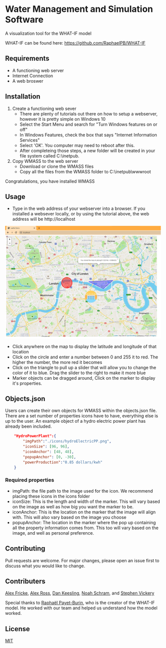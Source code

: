 # Water Management and Simulation Software

A visualization tool for the WHAT-IF model

WHAT-IF can be found here: https://github.com/RaphaelPB/WHAT-IF

## Requirements
- A functioning web server
- Internet Connection
- A web broswer

## Installation

1. Create a functioning web sever
    * There are plenty of tutorials out there on how to setup a webserver, however it is pretty simple on Windows 10
    * Select the Start Menu and search for "Turn Windows features on or off"
    * In Windows Features, check the box that says "Internet Information Services"
    * Select 'OK'. You computer may need to reboot after this.
    * After completeing those steps, a new folder will be created in your file system called C:\inetpub.
2. Copy WMASS to the web server
    * Download or clone the WMASS files
    * Copy all the files from the WMASS folder to C:\inetpub\wwwroot

Congratulations, you have installed WMASS


## Usage

* Type in the web address of your webserver into a browser. If you installed a websever locally, or by using the tutorial above, the web address will be http://localhost

![WMASS](./assets/WMASS_image.jpg)

* Click anywhere on the map to display the latitude and longitude of that location
* Click on the circle and enter a number between 0 and 255 it to red. The higher the number, the more red it becomes
* Click on the triangle to pull up a slider that will allow you to change the color of it to blue. Drag the slider to the right to make it more blue
* Marker objects can be dragged around, Click on the marker to display it's properties.

## Objects.json
Users can create their own objects for WMASS within the objects.json file.
There are a set number of properties icons have to have, everything else is up to the user.
An example object of a hydro electric power plant has already been included.

```json
    "HydroPowerPlant":{
        "imgPath":"./icons/hydroElectricPP.png",
        "iconSize": [96, 96],
        "iconAnchor": [48, 48],
        "popupAnchor": [0, -30],
        "powerProduction":"0.85 dollars/kwh"
    }
```
### Required properties
* imgPath: the file path to the image used for the icon. We recommend placing these icons in the icons folder
* iconSize: This is the length and width of the marker. This will vary based on the image as well as how big you want the marker to be.
* iconAnchor: This is the location on the marker that the image will align with. This will also vary based on the image you choose
* popupAnchor: The location in the marker where the pop up containing all the property information comes from. This too will vary based on the image, and well as personal preference.

## Contributing
Pull requests are welcome. For major changes, please open an issue first to discuss what you would like to change.

## Contributers
[Alex Fricke](https://github.com/aafricke), [Alex Ross](https://github.com/alexleroyross), [Dan Keesling](https://github.com/dpkeesling), [Noah Schram](https://github.com/nsschram), and [Stephen Vickery](https://github.com/sjvickery)

Special thanks to [Raphaël Payet-Burin](https://github.com/RaphaelPB), who is the creator of the WHAT-IF model. He worked with our team and helped us understand how the model worked.

## License
[MIT](https://choosealicense.com/licenses/mit/)